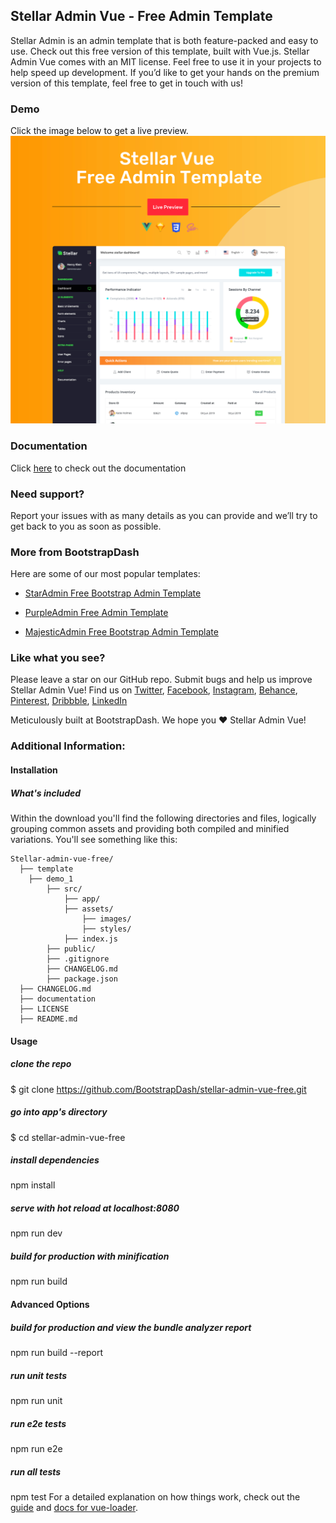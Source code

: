 ## Stellar Admin Vue - Free Admin Template
Stellar Admin is an admin template that is both feature-packed and easy to use. Check out this free version of this template, built with Vue.js. Stellar Admin Vue comes with an MIT license. Feel free to use it in your projects to help speed up development. If you’d like to get your hands on the premium version of this template, feel free to get in touch with us!

### Demo
Click the image below to get a live preview.
[![N|Solid](preview.jpg)](https://www.bootstrapdash.com/demo/stellar-vue-free/preview/demo_1/)

### Documentation

Click [here](https://www.bootstrapdash.com/demo/stellar-vue-free/documentation/documentation.html) to check out the documentation

### Need support?
Report your issues with as many details as you can provide and we’ll try to get back to you as soon as possible.

### More from BootstrapDash
Here are some of our most popular templates:

- [StarAdmin Free Bootstrap Admin Template](https://github.com/BootstrapDash/StarAdmin-Free-Bootstrap-Admin-Template)

- [PurpleAdmin Free Admin Template](https://github.com/BootstrapDash/PurpleAdmin-Free-Admin-Template)

- [MajesticAdmin Free Bootstrap Admin Template](https://github.com/BootstrapDash/MajesticAdmin-Free-Bootstrap-Admin-Template)
  
### Like what you see?
Please leave a star on our GitHub repo.
Submit bugs and help us improve Stellar Admin Vue!
Find us on [Twitter](https://twitter.com/bootstrapdash?lang=en), [Facebook](https://www.facebook.com/bootstrapdash/), [Instagram](https://www.instagram.com/bootstrapdash/?hl=en), [Behance](https://www.behance.net/bootstrapdash), [Pinterest](https://www.pinterest.com/bootstrapdash/), [Dribbble](https://dribbble.com/bootstrapdash), [LinkedIn](https://in.linkedin.com/in/bootstrapdash)

Meticulously built at BootstrapDash. We hope you ❤ Stellar Admin Vue!
### Additional Information:

#### Installation

##### What's included

Within the download you'll find the following directories and files, logically grouping common assets and providing both compiled and minified variations. You'll see something like this:

```
Stellar-admin-vue-free/
  ├── template
    ├── demo_1
        ├── src/
            ├── app/
            ├── assets/
                ├── images/
                ├── styles/
            ├── index.js
        ├── public/
        ├── .gitignore
        ├── CHANGELOG.md
        ├── package.json
  ├── CHANGELOG.md
  ├── documentation
  ├── LICENSE
  ├── README.md

```
#### Usage
##### clone the repo
$ git clone https://github.com/BootstrapDash/stellar-admin-vue-free.git

##### go into app's directory
$ cd stellar-admin-vue-free

##### install dependencies
npm install

##### serve with hot reload at localhost:8080
npm run dev

##### build for production with minification
npm run build

#### Advanced Options

##### build for production and view the bundle analyzer report
npm run build --report

##### run unit tests
npm run unit

##### run e2e tests
npm run e2e

##### run all tests
npm test
For a detailed explanation on how things work, check out the [guide](http://vuejs-templates.github.io/webpack/) and [docs for vue-loader](https://vue-loader-v14.vuejs.org/).

